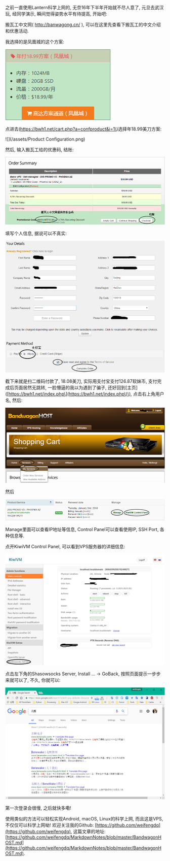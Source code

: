 之前一直使用Lantern科学上网的, 无奈16年下半年开始就不尽人意了, 元旦去武汉玩, 经同学演示, 瞬间觉得姿势水平有待提高, 开始吧:

搬瓦工中文网\( http://banwagong.cn/ \), 可以在这里先查看下搬瓦工的中文介绍和优惠活动.

我选择的是凤凰城的这个方案:

![](/assets/凤凰城方案.png)

点进去\(https://bwh1.net/cart.php?a=confproduct&i=1\)选择年18.99美刀方案:

![](/assets/Product Configuration.png)

然后, 输入搬瓦工给的优惠码, 结账:

![](/assets/优惠码.png)

填写个人信息, 据说可以不真实:

![](/assets/信息.png)

截下来就是扫二维码付款了, 18.08美刀,  实际用支付宝支付126.87软妹币,  支付完成后页面居然无跳转, 一脸懵逼的我以为遇到了骗子, 还好回到\[主页\]\([https://bwh1.net/index.php\](https://bwh1.net/index.php\)\), 点击右上角用户名, 然后:

![](/assets/services.png)

然后

![](/assets/Product.png)

Manage里面可以查看IP地址等信息, Control Panel可以查看使用IP, SSH Port, 各种信息等.

点开KiwiVM Control Panel, 可以看到VPS服务器的详细信息:

![](/assets/ControlPanel.png)

点击左下角的Shasowsocks Server, Install ... -&gt; GoBack, 按照页面提示一步步来就可以了,  不久, 你就可以:

![](/assets/北醒.png)

第一次登录会很慢, 之后就快多嘞!

使用类似的方法可以轻松实现Android, macOS, Linux的科学上网, 而且这是VPS, 不仅仅可以科学上网呦! 欢迎关注我的Github: [https://github.com/weifengdq](https://github.com/weifengdq), 这篇文章的地址: [https://github.com/weifengdq/MarkdownNotes/blob/master/BandwagonHOST.md](https://github.com/weifengdq/MarkdownNotes/blob/master/BandwagonHOST.md).

